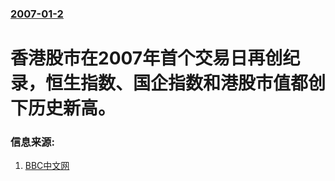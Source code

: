 ### [2007-01-2](/news/2007/01/2/index.md)

##### 
# 香港股市在2007年首个交易日再创纪录，恒生指数、国企指数和港股市值都创下历史新高。




### 信息来源:

1. [BBC中文网](http://news.bbc.co.uk/chinese/simp/hi/newsid_6220000/newsid_6226800/6226833.stm)
